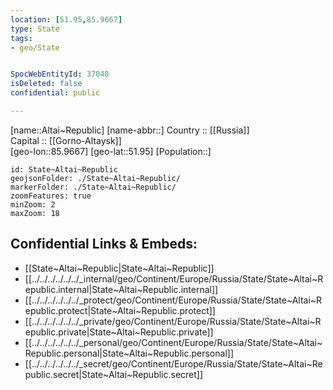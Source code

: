 ```yaml
---
location: [51.95,85.9667] 
type: State
tags:
- geo/State


SpocWebEntityId: 37040
isDeleted: false
confidential: public

---
```

[name::Altai~Republic] 
[name-abbr::] 
Country :: [[Russia]]  
Capital :: [[Gorno-Altaysk]]  
[geo-lon::85.9667] 
[geo-lat::51.95] 
[Population::] 



```leaflet
id: State~Altai~Republic
geojsonFolder: ./State~Altai~Republic/
markerFolder: ./State~Altai~Republic/
zoomFeatures: true 
minZoom: 2 
maxZoom: 18
```


## Confidential Links & Embeds: 
- [[State~Altai~Republic|State~Altai~Republic]]  
- [[../../../../../../_internal/geo/Continent/Europe/Russia/State/State~Altai~Republic.internal|State~Altai~Republic.internal]] 
- [[../../../../../../_protect/geo/Continent/Europe/Russia/State/State~Altai~Republic.protect|State~Altai~Republic.protect]] 
- [[../../../../../../_private/geo/Continent/Europe/Russia/State/State~Altai~Republic.private|State~Altai~Republic.private]] 
- [[../../../../../../_personal/geo/Continent/Europe/Russia/State/State~Altai~Republic.personal|State~Altai~Republic.personal]] 
- [[../../../../../../_secret/geo/Continent/Europe/Russia/State/State~Altai~Republic.secret|State~Altai~Republic.secret]] 
